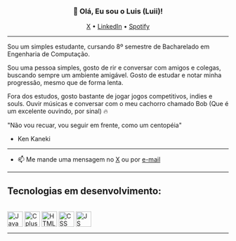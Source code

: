 <h3 align="center">👋 Olá, Eu sou o Luis (Luii)!</h3>

<p align="center">
  <a href="https://x.com/lulufelp">X</a> •
  <a href="https://www.linkedin.com/in/luisfelipeborgesluii/">LinkedIn</a> •
  <a href="https://open.spotify.com/user/21nrt6znecxe4ppk26pb33diq?si=3fc6429bea63454c">Spotify</a>
</p>

---
Sou um simples estudante, cursando 8º semestre de Bacharelado em Engenharia de Computação. 

Sou uma pessoa simples, gosto de rir e conversar com amigos e colegas, buscando sempre um ambiente amigável. Gosto de estudar e notar minha progressão, mesmo que de forma lenta.

Fora dos estudos, gosto bastante de jogar jogos competitivos, indies e souls. Ouvir músicas e conversar com o meu cachorro chamado Bob (Que é um excelente ouvindo, por sinal) 🔥

"Não vou recuar, vou seguir em frente, como um centopéia"
- Ken Kaneki
---

- 📫 Me mande uma mensagem no [X](https://x.com/lulufelp) ou por [e-mail](mailto:borg.esluii01645@gmail.com) 

---

<h2>Tecnologias em desenvolvimento:</h2>
<div style="display: inline_block"><br>
  <img align="center" alt="Java" height="35" width="35" src="https://cdn.jsdelivr.net/gh/devicons/devicon/icons/java/java-original.svg">
  <img align="center" alt="Cplusplus" height="35" width="35" src="https://cdn.jsdelivr.net/gh/devicons/devicon/icons/cplusplus/cplusplus-original.svg">
  <img align="center" alt="HTML" height="35" width="35" src="https://cdn.jsdelivr.net/gh/devicons/devicon/icons/html5/html5-original.svg">
  <img align="center" alt="CSS" height="35" width="35" src="https://cdn.jsdelivr.net/gh/devicons/devicon/icons/css3/css3-original.svg">
  <img align="center" alt="JS" height="35" width="35" src="https://cdn.jsdelivr.net/gh/devicons/devicon/icons/javascript/javascript-original.svg">
</div>

---


